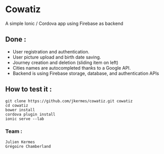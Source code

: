# Cowatiz

A simple Ionic / Cordova app using Firebase as backend

## Done :

  - User registration and authentication.
  - User picture upload and birth date saving.
  - Journey creation and deletion (sliding item on left)
  - Cities names are autocompleted thanks to a Google API.
  - Backend is using Firebase storage, database, and authentication APIs
  
## How to test it :
  
    git clone https://github.com/jkermes/cowatiz.git cowatiz
    cd cowatiz
    bower install
    cordova plugin install
    ionic serve --lab
  
### Team :

    Julien Kermes
    Grégoire Chamberland
